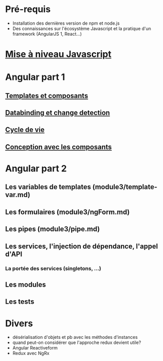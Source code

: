 # Pré-requis
* Installation des dernières version de npm et node.js
* Des connaissances sur l'écosystème Javascript et la pratique d'un framework (AngularJS 1, React…)

# [Mise à niveau Javascript](module1/README.md)

# Angular part 1
## [Templates et composants](module2/components-templates.md)
## [Databinding et change detection](module2/databinding.md)
## [Cycle de vie](module2/lifecycle.md)
## [Conception avec les composants](module2/components-conception.md)

# Angular part 2
## Les variables de templates (module3/template-var.md)
## Les formulaires (module3/ngForm.md)
## Les pipes (module3/pipe.md)
## Les services, l'injection de dépendance, l'appel d'API
### La portée des services (singletons, ...)
## Les modules
## Les tests

# Divers
* désérialisation d'objets et pb avec les méthodes d'instances
* quand peut-on considérer que l'approche redux devient utile?
* Angular Reactiveform
* Redux avec NgRx
